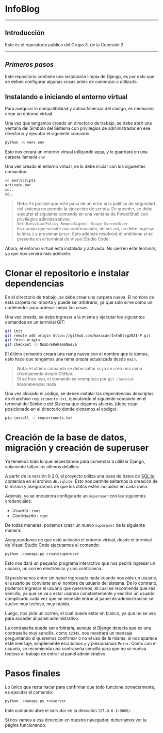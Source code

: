 # InfoBlog 
___
## Introducción

Este es el repositorio público del Grupo 3, de la Comisión 3.
___
## _Primeros pasos_

Este repositorio contiene una instalación limpia de Django, es por esto que se deben configurar algunas cosas antes de comenzar a utilizarla.

## Instalando e iniciando el entorno virtual

Para asegurar la compatibilidad y autosuficiencia del código, es necesario crear un entorno virtual.


Una vez que tengamos creado un directorio de trabajo, se debe abrir una ventana del Símbolo del Sistema con privilegios de administrador en ese directorio y ejecutar el siguiente comando.
```sh
python -m venv env
```
Esto nos creará un entorno virtual utilizando [venv], y lo guardará en una carpeta llamada `env`


Una vez creado el entorno virtual, se lo debe iniciar con los siguientes comandos:

```sh
cd env\Scripts
activate.bat
cd..
cd..
```

> Nota: Es posible que este paso de un error si la política 
> de seguridad del sistema no permite la ejecución de scripts.
> De suceder, se debe ejecutar el siguiente comando en una 
> ventana de PowerShell con privilegios administrativos:  
> ```Set-ExecutionPolicy RemoteSigned -Scope CurrentUser```  
> Es común que solicite una confirmación, de ser así, se debe ingresar 
la letra `S` y presionar `Enter`.
> Esto además resolverá el problema si se presenta en el terminal
de Visual Studio Code.

Ahora, el entorno virtual está instalado y activado. No cierren este terminal, ya que nos servirá más adelante.

# Clonar el repositorio e instalar dependencias

En el directorio de trabajo, se debe crear una carpeta nueva.
El nombre de esta carpeta no importa y puede ser arbitrario, ya que solo sirve como un contenedor para ordenar mejor las cosas.

Una vez creada, se debe ingresar a la misma y ejecutar los siguientes comandos en un terminal GIT:


```sh
git init
git remote add origin https://github.com/maxacan/InfoBlog2021-P.git
git fetch origin
git checkout -b NombreDeRamaNueva
```
El último comando creará una rama nueva con el nombre que le demos, esto hace que tengamos una rama propia actualizada desde `main`.  

> Nota: El último comando se debe saltar si ya se creó una rama directamente desde GitHub.  
> Si se hizo eso, el comando se reemplaza por `git checkout NombreDeRamaCreada`.

Una vez clonado el código, se deben instalar las dependencias descriptas en el archivo `requeriments.txt`, ejecutando el siguiente comando en el terminal del Símbolo del Sistema que dejamos abierto, (debe estar posicionado en el directorio donde clonamos el código):


```sh
pip install -r requeriments.txt
```

# Creación de la base de datos, migración y creación de superuser

Ya tenemos todo lo que necesitamos para comenzar a utilizar Django, solamente faltan los últimos detalles:

A partir de la versión 0.2.0, el proyecto utiliza una base de datos de [SQLite] contenida en el archivo `db.sqlite`. Esto nos permite saltarnos la creación de la misma y asegurarnos de que los datos estén incluidos en cada rama.

Además, ya se encuentra configurado un `superuser` con las siguientes credenciales:

- *Usuario* : `root`
- *Contraseña* : `root`

De todas maneras, podemos crear un nuevo `superuser` de la siguiente manera:

Asegurandonos de que esté activado el entorno virtual, desde el terminal de Visual Studio Code ejecutamos el comando: 
```sh
python .\manage.py createsuperuser
```

Esto nos dará un pequeño programa interactivo que nos pedirá ingresar un usuario, un correo electrónico y una contraseña.

Si presionamos enter sin haber ingresado nada cuando nos pide un usuario, el usuario se convierte en el nombre de usuario del sistema. De lo contrario, podemos ingresar el usuario que queramos, el cual se recomienda que sea sencillo, ya que se va a estar usando constantemente y escribir un usuario complicado cada vez que se necesite entrar al panel de administración se vuelve muy tedioso, muy rápido.


Luego, nos pide un correo, el cual puede estar en blanco, ya que no se usa para acceder al panel administrativo.

La contraseña puede ser arbitraria, aunque si Django detecta que es una contraseña muy sencilla, como `12345`, nos mostrará un mensaje preguntando si queremos confirmar o no el uso de la misma, si nos aparece este mensaje, simplemente escribimos `y` y presionamos `Enter`.
Como con el usuario, se recomienda una contraseña sencilla para que no se vuelva tedioso el trabajo de entrar al panel administrativo.

# Pasos finales

Lo único que resta hacer para confirmar que todo funcione correctamente, es ejecutar el comando:
```sh
python .\manage.py runserver
```
Este comando abre el servidor en la dirección `127.0.0.1:8000/`.

Si nos vamos a esa dirección en nuestro navegador, deberíamos ver la página funcionando.

[//]: #
[venv]: <https://docs.python.org/es/3/library/venv.html>
[SQLite]: <https://www.sqlite.org/about.html>

